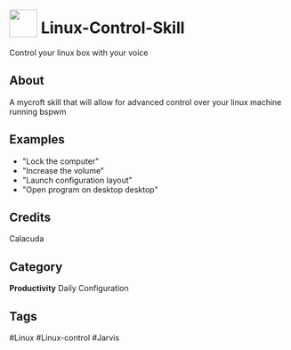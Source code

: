 # <img src="https://raw.githack.com/FortAwesome/Font-Awesome/master/svgs/solid/terminal.svg" card_color="#FEE255" width="50" height="50" style="vertical-align:bottom"/> Linux-Control-Skill
Control your linux box with your voice

## About
A mycroft skill that will allow for advanced control over your linux machine running bspwm

## Examples
* "Lock the computer"
* "Increase the volume"
* "Launch configuration layout"
* "Open program on desktop desktop"

## Credits
Calacuda

## Category
**Productivity**
Daily
Configuration

## Tags
#Linux
#Linux-control
#Jarvis

